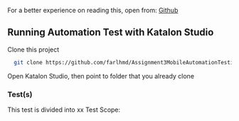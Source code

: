 For a better experience on reading this, open from: [Github](https://github.com/farlhmd/Assignment3MobileAutomationTesting)


## Running Automation Test with Katalon Studio


Clone this project
```bash
  git clone https://github.com/farlhmd/Assignment3MobileAutomationTesting
```
Open Katalon Studio, then point to folder that you already clone
### Test(s)

This test is divided into xx Test Scope:
